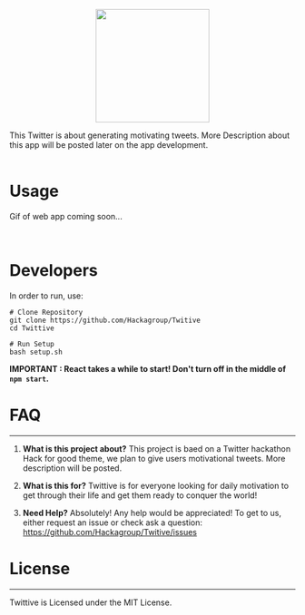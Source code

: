 <p align="center"><a href="#" target="_blank"><img width="200"src="https://i.imgur.com/GlIVUxo.png"></a></p>



This Twitter is about generating motivating tweets. More Description about this app will be posted later on the app development.
<br>
<br>

# Usage

Gif of web app coming soon...

<br>

# Developers

<p>In order to run, use:</p>

```
# Clone Repository
git clone https://github.com/Hackagroup/Twitive
cd Twittive

# Run Setup
bash setup.sh
```

<b>IMPORTANT : React takes a while to start! Don't turn off in the middle of `npm start`.</b>


# FAQ
---

1) **What is this project about?**
 This project is baed on a Twitter hackathon Hack for good theme, we plan to give users motivational tweets. More description will be posted.

2) **What is this for?**
 Twittive is for everyone looking for daily motivation to get through their life and get them ready to conquer the world!

3) **Need Help?**
 Absolutely! Any help would be appreciated! To get to us, either request an
 issue or check ask a question: https://github.com/Hackagroup/Twitive/issues

# License
---

Twittive is Licensed under the MIT License.